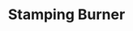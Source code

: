 ---
title: "Stamping Burner"
description: "SSHB004"
draft: false
image1 : 
  - name : "images/portfolio/Stamping-Burner/sshb004.jpg"
bg_image: "images/BurnerGroup.jpg"
category: "Stamping Burner"
information:
  - label : "Item"
    info : "SSHB004"
  - label : "Description"
    info : '15" | 19"DUAL H BURNER'
  - label : "Material"
    info : "Stainless Steel"
  - label : "Finished"
    info : "Polished"
  - label : "Size"
    info : '8" X 15-3/4" | 8" X 19-1/2"'
---